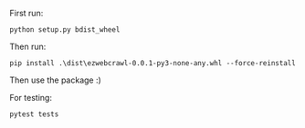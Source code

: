 First run:
```
python setup.py bdist_wheel
```

Then run:
```
pip install .\dist\ezwebcrawl-0.0.1-py3-none-any.whl --force-reinstall
```

Then use the package :)

For testing:
```
pytest tests
```